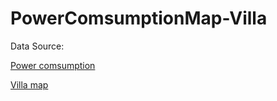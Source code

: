 PowerComsumptionMap-Villa
==================
Data Source:

[Power comsumption](http://data.gov.tw/node/14135)

[Villa map](https://sheethub.com/data.gov.tw/%E6%9D%91%E9%87%8C%E7%95%8C%E5%9C%96%28WGS84%E7%B6%93%E7%B7%AF%E5%BA%A6%29)
